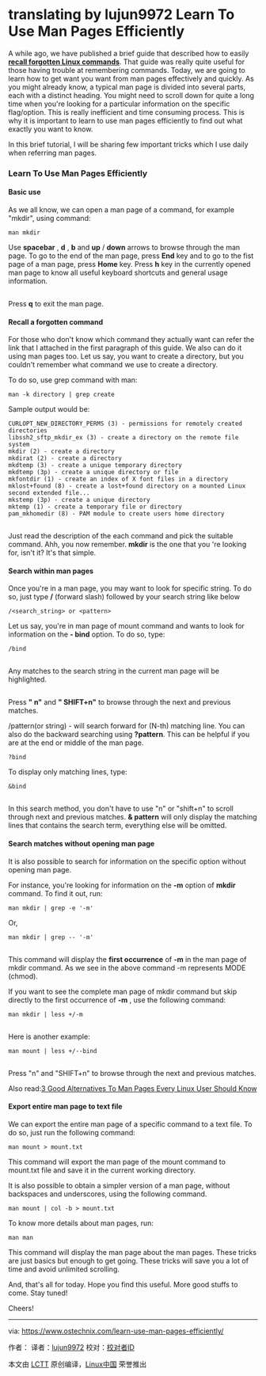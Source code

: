 translating by lujun9972
Learn To Use Man Pages Efficiently
======
A while ago, we have published a brief guide that described how to easily [**recall forgotten Linux commands**][1]. That guide was really quite useful for those having trouble at remembering commands. Today, we are going to learn how to get want you want from man pages effectively and quickly. As you might already know, a typical man page is divided into several parts, each with a distinct heading. You might need to scroll down for quite a long time when you're looking for a particular information on the specific flag/option. This is really inefficient and time consuming process. This is why it is important to learn to use man pages efficiently to find out what exactly you want to know.

In this brief tutorial, I will be sharing few important tricks which I use daily when referring man pages.

### Learn To Use Man Pages Efficiently

#### Basic use

As we all know, we can open a man page of a command, for example "mkdir", using command:
```
man mkdir
```

Use **spacebar** , **d** , **b** and **up** / **down** arrows to browse through the man page. To go to the end of the man page, press **End** key and to go to the fist page of a man page, press **Home** key. Press **h** key in the currently opened man page to know all useful keyboard shortcuts and general usage information.

[![][2]][3]

Press **q** to exit the man page.

#### Recall a forgotten command

For those who don't know which command they actually want can refer the link that I attached in the first paragraph of this guide. We also can do it using man pages too. Let us say, you want to create a directory, but you couldn't remember what command we use to create a directory.

To do so, use grep command with man:
```
man -k directory | grep create
```

Sample output would be:
```
CURLOPT_NEW_DIRECTORY_PERMS (3) - permissions for remotely created directories
libssh2_sftp_mkdir_ex (3) - create a directory on the remote file system
mkdir (2) - create a directory
mkdirat (2) - create a directory
mkdtemp (3) - create a unique temporary directory
mkdtemp (3p) - create a unique directory or file
mkfontdir (1) - create an index of X font files in a directory
mklost+found (8) - create a lost+found directory on a mounted Linux second extended file...
mkstemp (3p) - create a unique directory
mktemp (1) - create a temporary file or directory
pam_mkhomedir (8) - PAM module to create users home directory
```

[![][2]][4]

Just read the description of the each command and pick the suitable command. Ahh, you now remember. **mkdir** is the one that you 're looking for, isn't it? It's that simple.

#### Search within man pages

Once you're in a man page, you may want to look for specific string. To do so, just type **/** (forward slash) followed by your search string like below
```
/<search_string> or <pattern>
```

Let us say, you're in man page of mount command and wants to look for information on the **- bind** option. To do so, type:
```
/bind
```

[![][2]][5]

Any matches to the search string in the current man page will be highlighted.

[![][2]][6]

Press **" n"** and **" SHIFT+n"** to browse through the next and previous matches.

/pattern(or string) - will search forward for (N-th) matching line. You can also do the backward searching using **?pattern**. This can be helpful if you are at the end or middle of the man page.
```
?bind
```

To display only matching lines, type:
```
&bind
```

[![][2]][7]

In this search method, you don't have to use "n" or "shift+n" to scroll through next and previous matches. **& pattern** will only display the matching lines that contains the search term, everything else will be omitted.

#### Search matches without opening man page

It is also possible to search for information on the specific option without opening man page.

For instance, you're looking for information on the **-m** option of **mkdir** command. To find it out, run:
```
man mkdir | grep -e '-m'
```

Or,
```
man mkdir | grep -- '-m'
```

[![][2]][8]

This command will display the **first occurrence** of **-m** in the man page of mkdir command. As we see in the above command -m represents MODE (chmod).

If you want to see the complete man page of mkdir command but skip directly to the first occurrence of **-m** , use the following command:
```
man mkdir | less +/-m
```

[![][2]][9]

Here is another example:
```
man mount | less +/--bind
```

[![][2]][10]

Press "n" and "SHIFT+n" to browse through the next and previous matches.

Also read:[3 Good Alternatives To Man Pages Every Linux User Should Know][11]

#### Export entire man page to text file

We can export the entire man page of a specific command to a text file. To do so, just run the following command:
```
man mount > mount.txt
```

This command will export the man page of the mount command to mount.txt file and save it in the current working directory.

It is also possible to obtain a simpler version of a man page, without backspaces and underscores, using the following command.
```
man mount | col -b > mount.txt
```

To know more details about man pages, run:
```
man man
```

This command will display the man page about the man pages. These tricks are just basics but enough to get going. These tricks will save you a lot of time and avoid unlimited scrolling.

And, that's all for today. Hope you find this useful. More good stuffs to come. Stay tuned!

Cheers!



--------------------------------------------------------------------------------

via: https://www.ostechnix.com/learn-use-man-pages-efficiently/

作者：[][a]
译者：[lujun9972](https://github.com/lujun9972)
校对：[校对者ID](https://github.com/校对者ID)

本文由 [LCTT](https://github.com/LCTT/TranslateProject) 原创编译，[Linux中国](https://linux.cn/) 荣誉推出

[a]:https://www.ostechnix.com
[1]:https://www.ostechnix.com/easily-recall-forgotten-linux-commands/
[2]:data:image/gif;base64,R0lGODlhAQABAIAAAAAAAP///yH5BAEAAAAALAAAAAABAAEAAAIBRAA7
[3]:http://www.ostechnix.com/wp-content/uploads/2017/12/man-pages-4.png ()
[4]:http://www.ostechnix.com/wp-content/uploads/2017/12/man-pages-3.png ()
[5]:http://www.ostechnix.com/wp-content/uploads/2017/12/man-pages-5.png ()
[6]:http://www.ostechnix.com/wp-content/uploads/2017/12/man-pages-6.png ()
[7]:http://www.ostechnix.com/wp-content/uploads/2017/12/man-pages-8.png ()
[8]:http://www.ostechnix.com/wp-content/uploads/2017/12/man-pages-1.png ()
[9]:http://www.ostechnix.com/wp-content/uploads/2017/12/man-pages-2-1.png ()
[10]:http://www.ostechnix.com/wp-content/uploads/2017/12/man-pages-7.png ()
[11]:https://www.ostechnix.com/3-good-alternatives-man-pages-every-linux-user-know/
